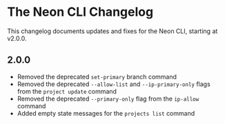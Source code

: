 # The Neon CLI Changelog

This changelog documents updates and fixes for the Neon CLI, starting at v2.0.0.

## 2.0.0

- Removed the deprecated `set-primary` branch command
- Removed the deprecated `--allow-list` and `--ip-primary-only` flags from the `project update` command
- Removed the deprecated `--primary-only` flag from the `ip-allow` command
- Added empty state messages for the `projects list` command
